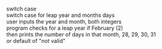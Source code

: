 switch case  
switch case for leap year and months days  
user inputs the year and month, both integers  
program checks for a leap year if February (2)  
then prints the number of days in that month, 28, 29, 30, 31  
or default of "not valid"
